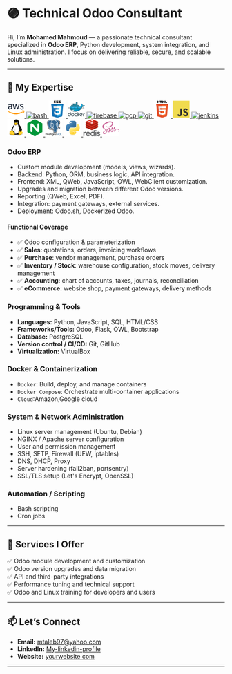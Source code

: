 # 🟣 Technical Odoo Consultant

Hi, I’m **Mohamed Mahmoud** — a passionate technical consultant specialized in **Odoo ERP**, Python development, system integration, and Linux administration. I focus on delivering reliable, secure, and scalable solutions.

---

## 🚀 My Expertise
<p align="left"> <a href="https://aws.amazon.com" target="_blank" rel="noreferrer"> <img src="https://raw.githubusercontent.com/devicons/devicon/master/icons/amazonwebservices/amazonwebservices-original-wordmark.svg" alt="aws" width="40" height="40"/> </a> <a href="https://www.gnu.org/software/bash/" target="_blank" rel="noreferrer"> <img src="https://www.vectorlogo.zone/logos/gnu_bash/gnu_bash-icon.svg" alt="bash" width="40" height="40"/> </a> <a href="https://www.w3schools.com/css/" target="_blank" rel="noreferrer"> <img src="https://raw.githubusercontent.com/devicons/devicon/master/icons/css3/css3-original-wordmark.svg" alt="css3" width="40" height="40"/> </a> <a href="https://www.docker.com/" target="_blank" rel="noreferrer"> <img src="https://raw.githubusercontent.com/devicons/devicon/master/icons/docker/docker-original-wordmark.svg" alt="docker" width="40" height="40"/> </a> <a href="https://firebase.google.com/" target="_blank" rel="noreferrer"> <img src="https://www.vectorlogo.zone/logos/firebase/firebase-icon.svg" alt="firebase" width="40" height="40"/> </a> <a href="https://cloud.google.com" target="_blank" rel="noreferrer"> <img src="https://www.vectorlogo.zone/logos/google_cloud/google_cloud-icon.svg" alt="gcp" width="40" height="40"/> </a> <a href="https://git-scm.com/" target="_blank" rel="noreferrer"> <img src="https://www.vectorlogo.zone/logos/git-scm/git-scm-icon.svg" alt="git" width="40" height="40"/> </a> <a href="https://www.w3.org/html/" target="_blank" rel="noreferrer"> <img src="https://raw.githubusercontent.com/devicons/devicon/master/icons/html5/html5-original-wordmark.svg" alt="html5" width="40" height="40"/> </a> <a href="https://developer.mozilla.org/en-US/docs/Web/JavaScript" target="_blank" rel="noreferrer"> <img src="https://raw.githubusercontent.com/devicons/devicon/master/icons/javascript/javascript-original.svg" alt="javascript" width="40" height="40"/> </a> <a href="https://www.jenkins.io" target="_blank" rel="noreferrer"> <img src="https://www.vectorlogo.zone/logos/jenkins/jenkins-icon.svg" alt="jenkins" width="40" height="40"/> </a> <a href="https://www.linux.org/" target="_blank" rel="noreferrer"> <img src="https://raw.githubusercontent.com/devicons/devicon/master/icons/linux/linux-original.svg" alt="linux" width="40" height="40"/> </a> <a href="https://www.nginx.com" target="_blank" rel="noreferrer"> <img src="https://raw.githubusercontent.com/devicons/devicon/master/icons/nginx/nginx-original.svg" alt="nginx" width="40" height="40"/> </a> <a href="https://www.postgresql.org" target="_blank" rel="noreferrer"> <img src="https://raw.githubusercontent.com/devicons/devicon/master/icons/postgresql/postgresql-original-wordmark.svg" alt="postgresql" width="40" height="40"/> </a> <a href="https://www.python.org" target="_blank" rel="noreferrer"> <img src="https://raw.githubusercontent.com/devicons/devicon/master/icons/python/python-original.svg" alt="python" width="40" height="40"/> </a> <a href="https://redis.io" target="_blank" rel="noreferrer"> <img src="https://raw.githubusercontent.com/devicons/devicon/master/icons/redis/redis-original-wordmark.svg" alt="redis" width="40" height="40"/> </a> <a href="https://sass-lang.com" target="_blank" rel="noreferrer"> <img src="https://raw.githubusercontent.com/devicons/devicon/master/icons/sass/sass-original.svg" alt="sass" width="40" height="40"/> </a> </p>

### Odoo ERP
- Custom module development (models, views, wizards).
- Backend: Python, ORM, business logic, API integration.
- Frontend: XML, QWeb, JavaScript, OWL, WebClient customization.
- Upgrades and migration between different Odoo versions.
- Reporting (QWeb, Excel, PDF).
- Integration: payment gateways, external services.
- Deployment: Odoo.sh, Dockerized Odoo.
  
#### Functional Coverage
- ✅ Odoo configuration & parameterization  
- ✅ **Sales**: quotations, orders, invoicing workflows  
- ✅ **Purchase**: vendor management, purchase orders  
- ✅ **Inventory / Stock**: warehouse configuration, stock moves, delivery management  
- ✅ **Accounting**: chart of accounts, taxes, journals, reconciliation  
- ✅ **eCommerce**: website shop, payment gateways, delivery methods
  
### Programming & Tools
- **Languages:** Python, JavaScript, SQL, HTML/CSS
- **Frameworks/Tools:** Odoo, Flask, OWL, Bootstrap
- **Database:** PostgreSQL
- **Version control / CI/CD:** Git, GitHub
- **Virtualization:** VirtualBox

### Docker & Containerization
- `Docker`: Build, deploy, and manage containers
- `Docker Compose`: Orchestrate multi-container applications
- `Cloud`:Amazon,Google cloud



### System & Network Administration
- Linux server management (Ubuntu, Debian)
- NGINX / Apache server configuration
- User and permission management
- SSH, SFTP, Firewall (UFW, iptables)
- DNS, DHCP, Proxy
- Server hardening (fail2ban, portsentry)
- SSL/TLS setup (Let's Encrypt, OpenSSL)

### Automation / Scripting
- Bash scripting
- Cron jobs

---

## 📌 Services I Offer
✅ Odoo module development and customization  
✅ Odoo version upgrades and data migration  
✅ API and third-party integrations  
✅ Performance tuning and technical support  
✅ Odoo and Linux training for developers and users  

---

## 📫 Let’s Connect
- **Email:** mtaleb97@yahoo.com  
- **LinkedIn:** [My-linkedin-profile](https://www.linkedin.com/in/mohamed-mahmoud-taleb-678314182/?utm_source=share&utm_campaign=share_via&utm_content=profile&utm_medium=ios_app)  
- **Website:** [yourwebsite.com](https://yourwebsite.com)

---

